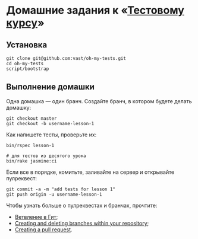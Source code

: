 # Домашние задания к «[Тестовому курсу](http://vasily.polovnyov.ru/tests/)»

## Установка

```shell
git clone git@github.com:vast/oh-my-tests.git
cd oh-my-tests
script/bootstrap
```

## Выполнение домашки

Одна домашка — один бранч. Создайте бранч, в котором будете делать домашку:

```shell
git checkout master
git checkout -b username-lesson-1
```

Как напишете тесты, проверьте их:

```shell
bin/rspec lesson-1

# для тестов из десятого урока
bin/rake jasmine:ci
```

Если все в порядке, комитьте, заливайте на сервер и открывайте пулреквест:

```shell
git commit -a -m "add tests for lesson 1"
git push origin -u username-lesson-1
```

Чтобы узнать больше о пулреквестах и бранчах, прочтите:

* [Ветвление в Гит](https://git-scm.com/book/ru/v1/%D0%92%D0%B5%D1%82%D0%B2%D0%BB%D0%B5%D0%BD%D0%B8%D0%B5-%D0%B2-Git-%D0%9E%D1%81%D0%BD%D0%BE%D0%B2%D1%8B-%D0%B2%D0%B5%D1%82%D0%B2%D0%BB%D0%B5%D0%BD%D0%B8%D1%8F-%D0%B8-%D1%81%D0%BB%D0%B8%D1%8F%D0%BD%D0%B8%D1%8F);
* [Creating and deleting branches within your repository](https://help.github.com/articles/creating-and-deleting-branches-within-your-repository/);
* [Creating a pull request](https://help.github.com/articles/creating-a-pull-request/).
